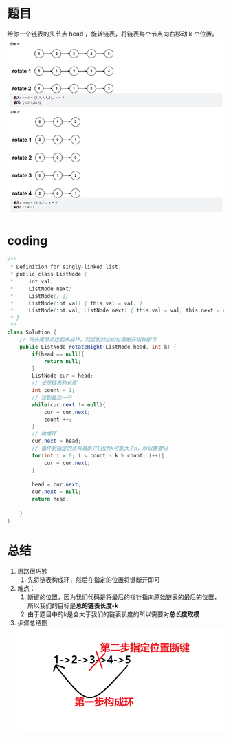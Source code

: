 # 题目
给你一个链表的头节点 head ，旋转链表，将链表每个节点向右移动 k 个位置。
![](../img/2023-01-08-16-31-12.png)

# coding
```java
/**
 * Definition for singly-linked list.
 * public class ListNode {
 *     int val;
 *     ListNode next;
 *     ListNode() {}
 *     ListNode(int val) { this.val = val; }
 *     ListNode(int val, ListNode next) { this.val = val; this.next = next; }
 * }
 */
class Solution {
    // 将头尾节点连起来成环，然后到对应的位置断开指针即可
    public ListNode rotateRight(ListNode head, int k) {
        if(head == null){
            return null;
        }
        ListNode cur = head;
        // 记录链表的长度
        int count = 1;
        // 找到最后一个
        while(cur.next != null){
            cur = cur.next;
            count ++;
        }
        // 构成环
        cur.next = head;
        // 循环到指定的点将其断开(因为k可能大于n，所以需要%)
        for(int i = 0; i < count - k % count; i++){
            cur = cur.next;
        }

        head = cur.next;
        cur.next = null; 
        return head;

    }
}
```

# 总结
1. 思路很巧妙
   1. 先将链表构成环，然后在指定的位置将键断开即可
2. 难点：
   1. 断键的位置，因为我们代码是将最后的指针指向原始链表的最后的位置，所以我们的目标是**总的链表长度-k**
   2. 由于题目中的k是会大于我们的链表长度的所以需要对**总长度取模**
3. 步骤总结图
![](../img/2023-01-08-16-39-06.png)